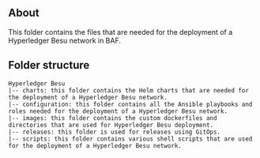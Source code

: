 [//]: # (##############################################################################################)
[//]: # (Copyright Accenture. All Rights Reserved.)
[//]: # (SPDX-License-Identifier: Apache-2.0)
[//]: # (##############################################################################################)

## About
This folder contains the files that are needed for the deployment of a Hyperledger Besu network in BAF. 

## Folder structure
```
Hyperledger Besu
|-- charts: this folder contains the Helm charts that are needed for the deployment of a Hyperledger Besu network.
|-- configuration: this folder contains all the Ansible playbooks and roles needed for the deployment of a Hyperledger Besu network.
|-- images: this folder contains the custom dockerfiles and directories that are used for Hyperledger Besu deployment.
|-- releases: this folder is used for releases using GitOps.
|-- scripts: this folder contains various shell scripts that are used for the deployment of a Hyperledger Besu network.
```
